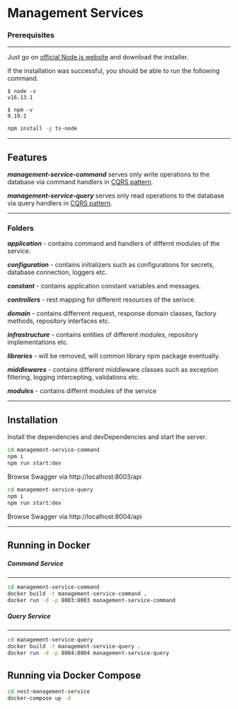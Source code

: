 # Management Services

### Prerequisites

---

  Just go on [official Node.js website](https://nodejs.org/) and download the installer.

If the installation was successful, you should be able to run the following command.

    $ node -v
    v16.13.1

    $ npm -v
    9.19.1
```sh
npm install -g ts-node
```
---

## Features

***management-service-command*** serves only write operations to the database via command handlers in [CQRS pattern](https://docs.nestjs.com/recipes/cqrs).

***management-service-query*** serves only read operations to the database via query handlers in [CQRS pattern](https://docs.nestjs.com/recipes/cqrs).

--- 

### Folders

***application***     - contains command and handlers of differnt modules of the service.

***configuration***   - contains initializers such as configurations for secrets, database connection, loggers etc.

***constant***        - contains application constant variables and messages.

***controllers***     - rest mapping for different resources of the serivce.

***domain***          - contains differrent request, response domain classes, factory methods, repository interfaces etc.

***infrastructure***  - contains entities of different modules, repository implementations etc.

***libraries***       - will be removed, will common library npm package eventually.

***middlewares***     - contains different middleware classes such as exception filtering, logging intercepting, validations etc.

***modules***         - contains differnt modules of the service

---

## Installation

Install the dependencies and devDependencies and start the server.

```sh
cd management-service-command
npm i
npm run start:dev
```
Browse Swagger via http://localhost:8003/api
```sh
cd management-service-query
npm i
npm run start:dev
```
Browse Swagger via http://localhost:8004/api

---
## Running in Docker

#####  Command Service
---
```sh
cd management-service-command
docker build -t management-service-command .
docker run -d -p 8003:8003 management-service-command
```

##### Query Service
---
```sh
cd management-service-query
docker build -t management-service-query .
docker run -d -p 8004:8004 management-service-query
```

## Running via Docker Compose

```sh
cd nest-management-service
docker-compose up -d
```
